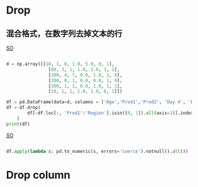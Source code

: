 

# Drop


## 混合格式，在数字列去掉文本的行


[SO](https://stackoverflow.com/questions/54953980/drop-rows-in-a-subset-of-columns-in-mixed-data-type-data-frame ":)")


```py

d = np.array([[18, 1, 0, 1.0, 5.0, 0, 1],
                [89, 3, 1, 1.0, 1.0, 1, 1],
                [100, 4, 7, 0.0, 1.0, 1, 0],
                [200, 0, 1, 0.0, 0.0, 1, 0],
                [300, 1, 1, 0.0, 1.0, 1, 1],
                [19, 1, 1, 1.0, 1.0, 6, 1]])

df = pd.DataFrame(data=d, columns = ['Age','Prod1','Prod2', 'Day 4', 'Day 5', 'Day 6', 'Region'])
df = df.drop(
		df[~df.loc[:, 'Prod1':'Region'].isin([0, 1]).all(axis=1)].index
	)    
print(df)

```


[SO](https://stackoverflow.com/questions/54426845/how-to-check-if-a-pandas-dataframe-contains-only-numeric-values-column-wise ":)")

```py

df.apply(lambda s: pd.to_numeric(s, errors='coerce').notnull().all())

```


# Drop column


